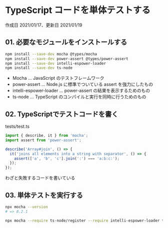 # TypeScript コードを単体テストする

作成日 2021/01/17、更新日 2021/01/19

## 01. 必要なモジュールをインストールする

```bash
npm install --save-dev mocha @types/mocha
npm install --save-dev power-assert @types/power-assert
npm install --save-dev intelli-espower-loader
npm install --save-dev ts-node
```

- Mocha ... JavaScript のテストフレームワーク
- power-assert ... Node.js に標準でついている assert を強力にしたもの
- intelli-espower-loader ... power-assert の結果を表示するためのもの
- ts-node ... TypeScript のコンパイルと実行を同時に行うためのもの

## 02. TypeScriptでテストコードを書く

tests/test.ts

```javascript
import { describe, it } from 'mocha';
import assert from 'power-assert';

describe('Array#join', () => {
  it('joins all elements into a string with separator', () => {
    assert(['a', 'b', 'c'].join(':') === 'a:b:c:');
  });
});
```

わざと失敗するコードを書いている

## 03. 単体テストを実行する

```bash
npx mocha --version
# => 8.2.1

npx mocha --require ts-node/register --require intelli-espower-loader tests/**/*.ts
```
